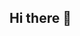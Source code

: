 ## Hi there 👋

<!--<img width="527" alt="StreamKonzept" src="https://user-images.githubusercontent.com/69595339/170695896-9d6245f2-74d7-495c-85f1-56c364bfa2da.png">


**Here are some ideas to get you started:**

🙋‍♀️ A short introduction - what is your organization all about?
🌈 Contribution guidelines - how can the community get involved?
👩‍💻 Useful resources - where can the community find your docs? Is there anything else the community should know?
🍿 Fun facts - what does your team eat for breakfast?
🧙 Remember, you can do mighty things with the power of [Markdown](https://docs.github.com/github/writing-on-github/getting-started-with-writing-and-formatting-on-github/basic-writing-and-formatting-syntax)
-->

